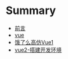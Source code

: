 # Summary

* [前言](README.md)
* [vue](vue.md)
* [饿了么高仿Vue1](chapter/elm.md)
* [vue2-搭建开发环境](vue2_build_dev_env.md)


